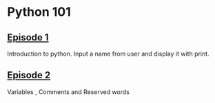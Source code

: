 # Python 101

## [Episode 1]()
Introduction to python. Input a name from user and display it with print.

## [Episode 2]()
Variables , Comments and Reserved words
